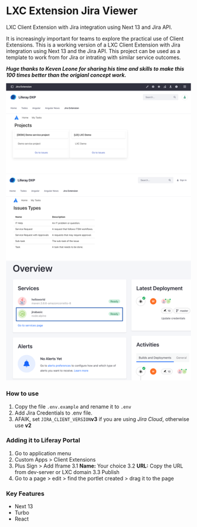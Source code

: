 # LXC Extension Jira Viewer

LXC Client Extension with Jira integration using Next 13 and Jira API.

It is increasingly important for teams to explore the practical use of Client Extensions. This is a working version of a LXC Client Extension with Jira integration using Next 13 and the Jira API. This project can be used as a template to work from for Jira or intrating with similar service outcomes.

***Huge thanks to Keven Leone for sharing his time and skills to make this 100 times better than the origianl concept work.***

<img src="./assets/jira-integration.png" alt="drawing"/>
<img src="./assets/issues.png" alt="drawing"/>
<img src="./assets/client-extension.png" alt="drawing"/>

### How to use

1. Copy the file `.env.example` and rename it to `.env`
2. Add Jira Credentials to .env file.
3. AFAIK, set `JIRA_CLIENT_VERSION`**v3** if you are using *Jira Cloud*, otherwise use **v2** 

### Adding it to Liferay Portal

1. Go to application menu
2. Custom Apps > Client Extensions
3. Plus Sign > Add Iframe
    3.1 **Name:** Your choice
    3.2 **URL:** Copy the URL from dev-server or LXC domain
    3.3 Publish
4. Go to a page > edit > find the portlet created > drag it to the page

### Key Features
* Next 13
* Turbo
* React

